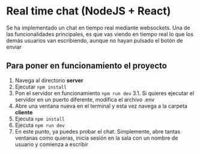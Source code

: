 # Real time chat (NodeJS + React)

Se ha implementado un chat en tiempo real mediante websockets. Una de las funcionalidades principales, es que vas viendo en tiempo real lo que los demás usuarios van escribiendo, aunque no hayan pulsado el botón de enviar

## Para poner en funcionamiento el proyecto

1. Navega al directorio **server**
2. Ejecutar ```npm install```
3. Pon el servidor en funcionamiento ```npm run dev```
  3.1. Si quieres ejecutar el servidor en un puerto diferente, modifica el archivo .env 
4. Abre una ventana nueva en el terminal y esta vez navega a la carpeta **cliente**
5. Ejecuta ```npm install ```
6. Ejecuta ```npm run dev```
7. En este punto, ya puedes probar el chat. Simplemente, abre tantas ventanas como quieras, inicia sesión en la sala con un nombre de usuario y comienza a escribir
